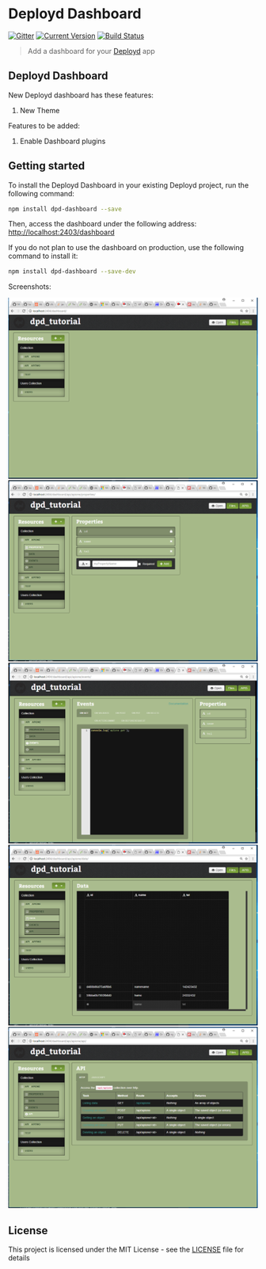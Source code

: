 # Deployd Dashboard

[![Gitter](https://badges.gitter.im/Join%20Chat.svg)](https://gitter.im/deployd/deployd)
[![Current Version](https://img.shields.io/npm/v/dpd-dashboard.svg?style=flat-square)](https://www.npmjs.org/package/dpd-dashboard)
[![Build Status](https://img.shields.io/travis/deployd/deployd-dashboard.svg?style=flat-square)](http://travis-ci.org/deployd/deployd-dashboard)

> Add a dashboard for your [Deployd](http://deployd.com/) app

## Deployd Dashboard  
New Deployd  dashboard has these features: 
1. New Theme

Features to be added:
1. Enable Dashboard plugins


## Getting started

To install the Deployd Dashboard in your existing Deployd project, run the following command:
```bash
npm install dpd-dashboard --save
```
Then, access the dashboard under the following address:  
[http://localhost:2403/dashboard](http://localhost:2403/dashboard)

If you do not plan to use the dashboard on production, use the following command to install it:  
```bash
npm install dpd-dashboard --save-dev
```

Screenshots:

![alt text](dashboardscreenshots/dpd-dashboard.PNG)
![alt text](dashboardscreenshots/dpd-dashboard-properties.PNG)
![alt text](dashboardscreenshots/dpd-dashboard-events.PNG)
![alt text](dashboardscreenshots/dpd-dashboard-data.PNG)
![alt text](dashboardscreenshots/dpd-dashboard-api.PNG) 



## License

This project is licensed under the MIT License - see the [LICENSE](LICENSE) file for details